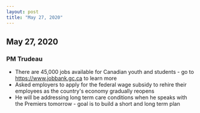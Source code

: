 ```yaml
---
layout: post
title: "May 27, 2020"
---
```


## May 27, 2020

### PM Trudeau

* There are 45,000 jobs available for Canadian youth and students - go to https://www.jobbank.gc.ca to learn more
* Asked employers to apply for the federal wage subsidy to rehire their employees as the country's economy gradually reopens
* He will be addressing long term care conditions when he speaks with the Premiers tomorrow - goal is to build a short and long term plan
